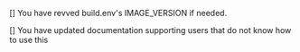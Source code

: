 [] You have revved build.env's IMAGE_VERSION if needed.

[] You have updated documentation supporting users that do not know how to use this
